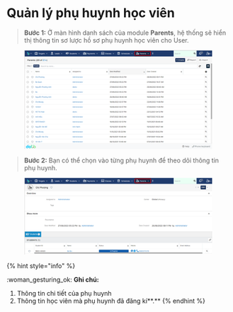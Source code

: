 # Quản lý phụ huynh học viên

> **Bước 1:** Ở màn hình danh sách của module **Parents**, hệ thống sẽ hiển thị thông tin sơ lược hồ sơ phụ huynh học viên cho User.

<figure><img src="../../.gitbook/assets/image (14) (2).png" alt=""><figcaption></figcaption></figure>

> **Bước 2:** Bạn có thể chọn vào từng phụ huynh để theo dõi thông tin phụ huynh.

<figure><img src="../../.gitbook/assets/image (68) (2).png" alt=""><figcaption></figcaption></figure>

{% hint style="info" %}

&#x20;:woman\_gesturing\_ok: **Ghi chú:**

1. Thông tin chi tiết của phụ huynh&#x20;
2. Thông tin học viên mà phụ huynh đã đăng kí**.**
{% endhint %}
